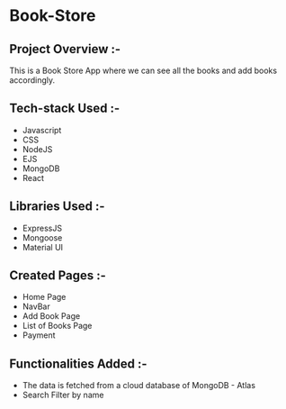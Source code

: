 # Book-Store
 
## Project Overview :-
This is a Book Store App where we can see all the books and add books accordingly.

## Tech-stack Used :-
* Javascript
* CSS
* NodeJS
* EJS
* MongoDB
* React

## Libraries Used :- 
* ExpressJS
* Mongoose
* Material UI

## Created Pages :- 
* Home Page
* NavBar
* Add Book Page
* List of Books Page
* Payment

## Functionalities Added :- 
* The data is fetched from a cloud database of MongoDB - Atlas
* Search Filter by name

